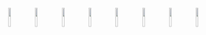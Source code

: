 <img src="https://files.superbed.cn/store/images/8b/03/655c3489c458853aef958b03.jpg" width="10%"> <img src="https://files.superbed.cn/store/images/8b/03/655c3489c458853aef958b03.jpg" width="10%"> <img src="https://files.superbed.cn/store/images/8b/03/655c3489c458853aef958b03.jpg" width="10%"> <img src="https://files.superbed.cn/store/images/8b/03/655c3489c458853aef958b03.jpg" width="10%"> <img src="https://files.superbed.cn/store/images/8b/03/655c3489c458853aef958b03.jpg" width="10%"> <img src="https://files.superbed.cn/store/images/8b/03/655c3489c458853aef958b03.jpg" width="10%"> <img src="https://files.superbed.cn/store/images/8b/03/655c3489c458853aef958b03.jpg" width="10%"> <img src="https://files.superbed.cn/store/images/8b/03/655c3489c458853aef958b03.jpg" width="10%">
